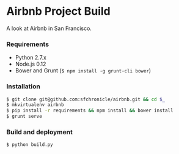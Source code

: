 # Airbnb Project Build
A look at Airbnb in San Francisco.

### Requirements
- Python 2.7.x
- Node.js 0.12
- Bower and Grunt (`$ npm install -g grunt-cli bower`)

### Installation
```bash
$ git clone git@github.com:sfchronicle/airbnb.git && cd $_
$ mkvirtualenv airbnb
$ pip install -r requirements && npm install && bower install
$ grunt serve
```

### Build and deployment

```bash
$ python build.py
```
